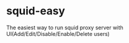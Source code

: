 # squid-easy
The easiest way to run squid proxy server with UI(Add/Edit/Disable/Enable/Delete users)
